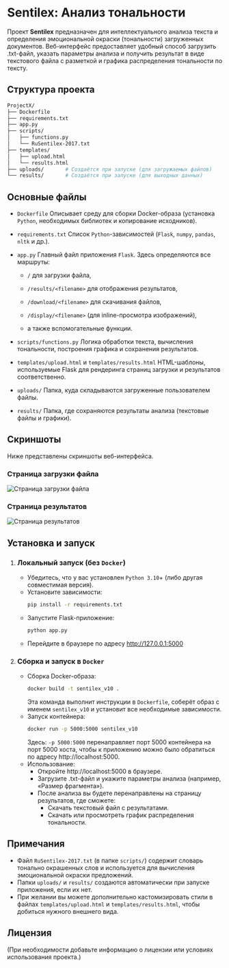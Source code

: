 # Sentilex: Анализ тональности

Проект **Sentilex** предназначен для интеллектуального анализа текста и определения эмоциональной окраски (тональности) загруженных документов. Веб-интерфейс предоставляет удобный способ загрузить .txt-файл, указать параметры анализа и получить результат в виде текстового файла с разметкой и графика распределения тональности по тексту.

## Структура проекта

```bash
ProjectX/
├── Dockerfile
├── requirements.txt
├── app.py
├── scripts/
│   ├── functions.py
│   └── RuSentilex-2017.txt
├── templates/
│   ├── upload.html
│   └── results.html
├── uploads/       # Создаётся при запуске (для загружаемых файлов)
└── results/       # Создаётся при запуске (для выходных данных)
```

## Основные файлы
* `Dockerfile`
Описывает среду для сборки Docker-образа (установка `Python`, необходимых библиотек и копирование исходников).

* `requirements.txt`
Список `Python`-зависимостей (`Flask`, `numpy`, `pandas`, `nltk` и др.).

* `app.py`
Главный файл приложения `Flask`. Здесь определяются все маршруты:

  * `/` для загрузки файла,

  * `/results/<filename>` для отображения результатов,

  * `/download/<filename>` для скачивания файлов,

  * `/display/<filename>` (для inline-просмотра изображений),

  * а также вспомогательные функции.

* `scripts/functions.py`
Логика обработки текста, вычисления тональности, построения графика и сохранения результатов.

* `templates/upload.html` и `templates/results.html`
HTML-шаблоны, используемые Flask для рендеринга страниц загрузки и результатов соответственно.

* `uploads/`
Папка, куда складываются загруженные пользователем файлы.

* `results/`
Папка, где сохраняются результаты анализа (текстовые файлы и графики).

## Скриншоты
Ниже представлены скриншоты веб-интерфейса.

### Страница загрузки файла
![Страница загрузки файла](https://s.iimg.su/s/01/5stbaIWulpRlbX2lQoCJckrW4sXJMl0PQTqsjQgj.png)

### Страница результатов
![Страница результатов](https://s.iimg.su/s/01/lwF7ZexFJpUMPIRc3mZN6SJZO3cWCGWSy4tppum1.png)

## Установка и запуск

1. ### Локальный запуск (без `Docker`)
   * Убедитесь, что у вас установлен `Python 3.10`+ (либо другая совместимая версия).
   * Установите зависимости:
     ```bash
     pip install -r requirements.txt
     ```
   * Запустите Flask-приложение:
     ```bash
     python app.py
     ``` 
   * Перейдите в браузере по адресу http://127.0.0.1:5000

2. ### Сборка и запуск в `Docker`
   * Сборка Docker-образа:
      ```bash
      docker build -t sentilex_v10 .
      ```
      Эта команда выполнит инструкции в `Dockerfile`, соберёт образ с именем `sentilex_v10` и установит все необходимые зависимости.
   * Запуск контейнера:
      ```bash
      docker run -p 5000:5000 sentilex_v10
      ```
      Здесь:
      `-p 5000:5000` перенаправляет порт 5000 контейнера на порт 5000 хоста, чтобы к приложению можно было обратиться по адресу http://localhost:5000.
   * Использование:
      * Откройте http://localhost:5000 в браузере.
      * Загрузите .txt-файл и укажите параметры анализа (например, «Размер фрагмента»).
      * После анализа вы будете перенаправлены на страницу результатов, где сможете:
        * Скачать текстовый файл с результатами.
        * Скачать или просмотреть график распределения тональности.


## Примечания
* Файл `RuSentilex-2017.txt` (в папке `scripts/`) содержит словарь тонально окрашенных слов и используется для вычисления эмоциональной окраски предложений.
* Папки `uploads/` и `results/` создаются автоматически при запуске приложения, если их нет.
* При желании вы можете дополнительно кастомизировать стили в файлах `templates/upload.html` и `templates/results.html`, чтобы добиться нужного внешнего вида.

## Лицензия
(При необходимости добавьте информацию о лицензии или условиях использования проекта.)
